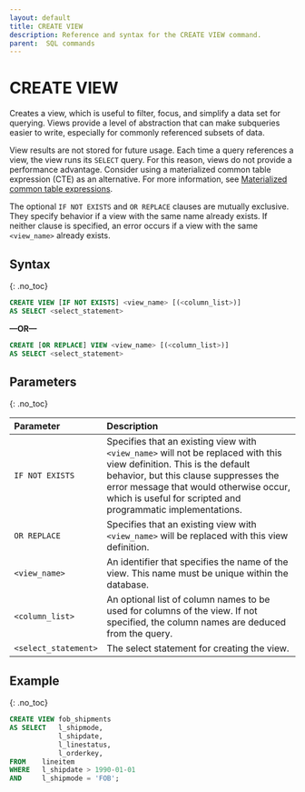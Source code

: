 ```yaml
---
layout: default
title: CREATE VIEW
description: Reference and syntax for the CREATE VIEW command.
parent:  SQL commands
---
```


# CREATE VIEW

Creates a view, which is useful to filter, focus, and simplify a data set for querying. Views provide a level of abstraction that can make subqueries easier to write, especially for commonly referenced subsets of data. 

View results are not stored for future usage. Each time a query references a view, the view runs its `SELECT` query. For this reason, views do not provide a performance advantage. Consider using a materialized common table expression (CTE) as an alternative. For more information, see [Materialized common table expressions](./select.md#materialized-common-table-expressions-beta).

The optional `IF NOT EXISTS` and `OR REPLACE` clauses are mutually exclusive. They specify behavior if a view with the same name already exists. If neither clause is specified, an error occurs if a view with the same `<view_name>` already exists. 

## Syntax
{: .no_toc}

```sql
CREATE VIEW [IF NOT EXISTS] <view_name> [(<column_list>)]
AS SELECT <select_statement>
```

**&mdash;OR&mdash;**

```sql
CREATE [OR REPLACE] VIEW <view_name> [(<column_list>)]
AS SELECT <select_statement>
```

## Parameters
{: .no_toc}

| Parameter              | Description |
| :----------------------| :---------  |
| `IF NOT EXISTS`        | Specifies that an existing view with `<view_name>` will not be replaced with this view definition. This is the default behavior, but this clause suppresses the error message that would otherwise occur, which is useful for scripted and programmatic implementations.|
| `OR REPLACE`           | Specifies that an existing view with `<view_name>` will be replaced with this view definition.|  
| `<view_name>`          | An identifier that specifies the name of the view. This name must be unique within the database. |
| `<column_list>`        | An optional list of column names to be used for columns of the view. If not specified, the column names are deduced from the query. |
| `<select_statement>`   | The select statement for creating the view. |

## Example
{: .no_toc}

```sql
CREATE VIEW fob_shipments
AS SELECT   l_shipmode,
            l_shipdate,
            l_linestatus,
            l_orderkey,
FROM    lineitem
WHERE   l_shipdate > 1990-01-01
AND     l_shipmode = 'FOB';
```
